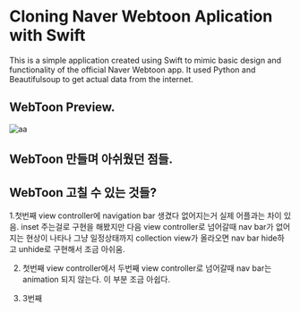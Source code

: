 # Cloning Naver Webtoon Aplication with Swift 

This is a simple application created using Swift to mimic basic design and functionality of the official Naver Webtoon app. It used Python and Beautifulsoup to get actual data from the internet.



## WebToon Preview.

![aa](https://user-images.githubusercontent.com/48948578/111142095-a51c1800-85c7-11eb-9b25-de70c05887b2.gif)


## WebToon 만들며 아쉬웠던 점들.



## WebToon 고칠 수 있는 것들?

1.첫번째 view controller에 navigation bar 생겼다 없어지는거 실제 어플과는 차이 있음. inset 주는걸로 구현을 해봤지만 다음 view controller로 넘어갈때 nav bar가 없어지는 현상이 나타나 그냥 
일정상태까지 collection view가 올라오면 nav bar hide하고 unhide로 구현해서 조금 아쉬움.

2. 첫번째 view controller에서 두번째 view controller로 넘어갈때 nav bar는 animation 되지 않는다. 이 부분 조금 아쉽다.

3. 3번째


